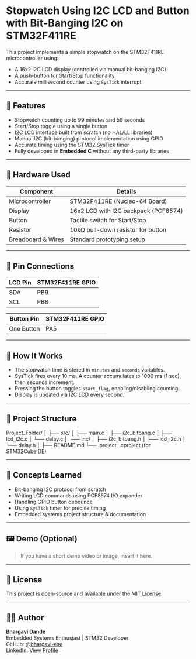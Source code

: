 # Stopwatch Using I2C LCD and Button with Bit-Banging I2C on STM32F411RE

This project implements a simple stopwatch on the STM32F411RE microcontroller using:
- A 16x2 I2C LCD display (controlled via manual bit-banging I2C)
- A push-button for Start/Stop functionality
- Accurate millisecond counter using `SysTick` interrupt

---

## 🚀 Features

- Stopwatch counting up to 99 minutes and 59 seconds
- Start/Stop toggle using a single button
- I2C LCD interface built from scratch (no HAL/LL libraries)
- Manual I2C (bit-banging) protocol implementation using GPIO
- Accurate timing using the STM32 SysTick timer
- Fully developed in **Embedded C** without any third-party libraries

---

## 🔧 Hardware Used

| Component         | Details                                |
|------------------|----------------------------------------|
| Microcontroller   | STM32F411RE (Nucleo-64 Board)          |
| Display           | 16x2 LCD with I2C backpack (PCF8574)   |
| Button            | Tactile switch for Start/Stop          |
| Resistor          | 10kΩ pull-down resistor for button     |
| Breadboard & Wires| Standard prototyping setup             |

---

## 🔌 Pin Connections

| LCD Pin      | STM32F411RE GPIO |
|--------------|------------------|
| SDA          | PB9              |
| SCL          | PB8              |

| Button Pin   | STM32F411RE GPIO |
|--------------|------------------|
| One Button   | PA5              |

---

## 🧠 How It Works

- The stopwatch time is stored in `minutes` and `seconds` variables.
- SysTick fires every 10 ms. A counter accumulates to 1000 ms (1 sec), then seconds increment.
- Pressing the button toggles `start_flag`, enabling/disabling counting.
- Display is updated via I2C LCD every second.

---

## 📁 Project Structure

Project_Folder/
│
├── src/
│ ├── main.c
│ ├── i2c_bitbang.c
│ ├── lcd_i2c.c
│ └── delay.c
│
├── inc/
│ ├── i2c_bitbang.h
│ ├── lcd_i2c.h
│ └── delay.h
│
├── README.md
└── .project, .cproject (for STM32CubeIDE)

---

## 🧠 Concepts Learned

- Bit-banging I2C protocol from scratch
- Writing LCD commands using PCF8574 I/O expander
- Handling GPIO button debounce
- Using `SysTick` timer for precise timing
- Embedded systems project structure & documentation

---

## 🖼️ Demo (Optional)

> If you have a short demo video or image, insert it here.

---

## 📜 License

This project is open-source and available under the [MIT License](LICENSE).

---

## 🙋‍♀️ Author

**Bhargavi Dande**  
Embedded Systems Enthusiast | STM32 Developer  
GitHub: [@bhargavi-ese](https://github.com/bhargavi-ese)  
LinkedIn: [View Profile](https://linkedin.com/in/bhargavi-dande)  
